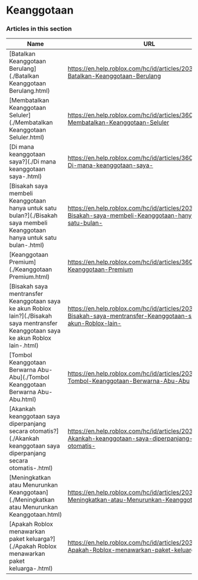 # Keanggotaan  
### Articles in this section
Name|URL
-|-
[Batalkan Keanggotaan Berulang](./Batalkan Keanggotaan Berulang.html) |https://en.help.roblox.com/hc/id/articles/203312540-Batalkan-Keanggotaan-Berulang
[Membatalkan Keanggotaan Seluler](./Membatalkan Keanggotaan Seluler.html) |https://en.help.roblox.com/hc/id/articles/360029312472-Membatalkan-Keanggotaan-Seluler
[Di mana keanggotaan saya?](./Di mana keanggotaan saya-.html) |https://en.help.roblox.com/hc/id/articles/360029482412-Di-mana-keanggotaan-saya-
[Bisakah saya membeli Keanggotaan hanya untuk satu bulan?](./Bisakah saya membeli Keanggotaan hanya untuk satu bulan-.html) |https://en.help.roblox.com/hc/id/articles/203312780-Bisakah-saya-membeli-Keanggotaan-hanya-untuk-satu-bulan-
[Keanggotaan Premium](./Keanggotaan Premium.html) |https://en.help.roblox.com/hc/id/articles/360024256251-Keanggotaan-Premium
[Bisakah saya mentransfer Keanggotaan saya ke akun Roblox lain?](./Bisakah saya mentransfer Keanggotaan saya ke akun Roblox lain-.html) |https://en.help.roblox.com/hc/id/articles/203312640-Bisakah-saya-mentransfer-Keanggotaan-saya-ke-akun-Roblox-lain-
[Tombol Keanggotaan Berwarna Abu-Abu](./Tombol Keanggotaan Berwarna Abu-Abu.html) |https://en.help.roblox.com/hc/id/articles/203312690-Tombol-Keanggotaan-Berwarna-Abu-Abu
[Akankah keanggotaan saya diperpanjang secara otomatis?](./Akankah keanggotaan saya diperpanjang secara otomatis-.html) |https://en.help.roblox.com/hc/id/articles/203312630-Akankah-keanggotaan-saya-diperpanjang-secara-otomatis-
[Meningkatkan atau Menurunkan Keanggotaan](./Meningkatkan atau Menurunkan Keanggotaan.html) |https://en.help.roblox.com/hc/id/articles/203312750-Meningkatkan-atau-Menurunkan-Keanggotaan
[Apakah Roblox menawarkan paket keluarga?](./Apakah Roblox menawarkan paket keluarga-.html) |https://en.help.roblox.com/hc/id/articles/203312610-Apakah-Roblox-menawarkan-paket-keluarga-